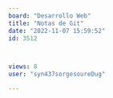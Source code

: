 ```yaml
---
board: "Desarrollo Web"
title: "Notas de Git"
date: "2022-11-07 15:59:52"
id: 3512



views: 8
user: "syn437sorgesoureDug"

---
```

